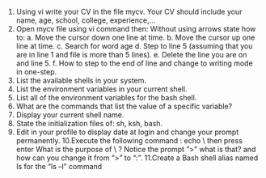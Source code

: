 1. Using vi write your CV in the file mycv. Your CV should include your name, age, school,
college, experience,...
2. Open mycv file using vi command then: Without using arrows state how to:
a. Move the cursor down one line at time.
b. Move the cursor up one line at time.
c. Search for word age
d. Step to line 5 (assuming that you are in line 1 and file is more than 5 lines).
e. Delete the line you are on and line 5.
f. How to step to the end of line and change to writing mode in one-step.
3. List the available shells in your system.
4. List the environment variables in your current shell.
5. List all of the environment variables for the bash shell.
6. What are the commands that list the value of a specific variable?
7. Display your current shell name.
8. State the initialization files of: sh, ksh, bash.
9. Edit in your profile to display date at login and change your prompt permanently.
10.Execute the following command :
echo \ then press enter
What is the purpose of \ ?
Notice the prompt ”>” what is that? and how can you change it from “>” to “:”.
11.Create a Bash shell alias named ls for the “ls –l” command
